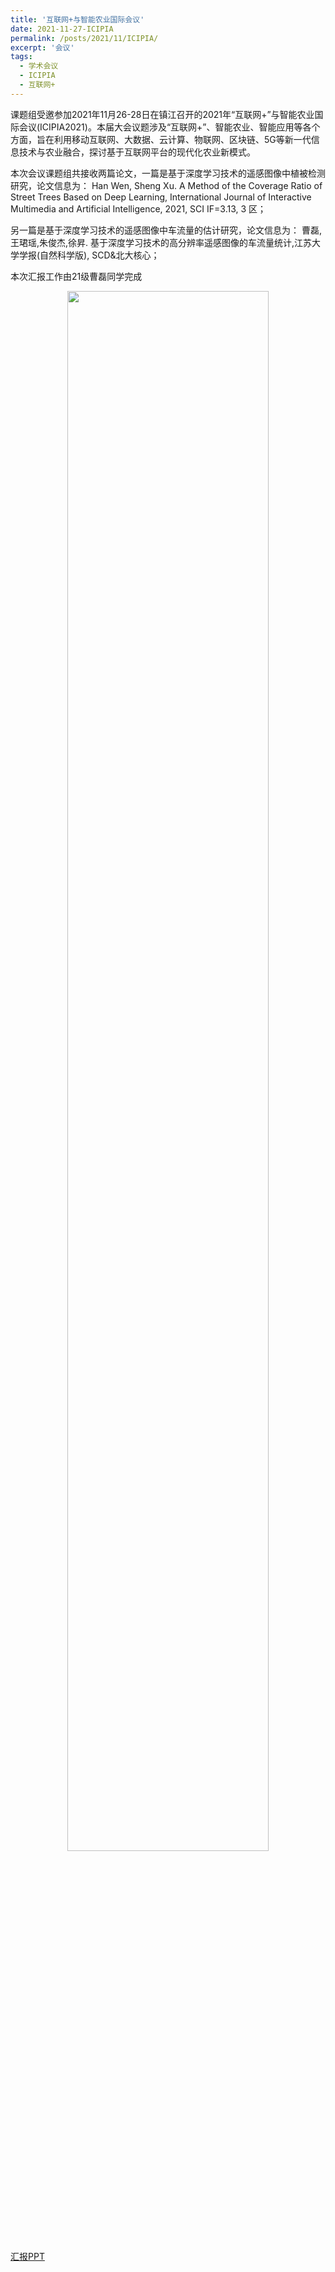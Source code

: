```yaml
---
title: '互联网+与智能农业国际会议'
date: 2021-11-27-ICIPIA
permalink: /posts/2021/11/ICIPIA/
excerpt: '会议'
tags:
  - 学术会议
  - ICIPIA
  - 互联网+
---
```


课题组受邀参加2021年11月26-28日在镇江召开的2021年“互联网+”与智能农业国际会议(ICIPIA2021)。本届大会议题涉及“互联网+”、智能农业、智能应用等各个方面，旨在利用移动互联网、大数据、云计算、物联网、区块链、5G等新一代信息技术与农业融合，探讨基于互联网平台的现代化农业新模式。

本次会议课题组共接收两篇论文，一篇是基于深度学习技术的遥感图像中植被检测研究，论文信息为：
Han Wen, Sheng Xu. A Method of the Coverage Ratio of Street Trees Based on Deep Learning, International Journal of Interactive Multimedia and Artificial Intelligence, 2021, SCI IF=3.13, 3 区；

另一篇是基于深度学习技术的遥感图像中车流量的估计研究，论文信息为：
曹磊,王珺瑶,朱俊杰,徐昇. 基于深度学习技术的高分辨率遥感图像的车流量统计,江苏大学学报(自然科学版), SCD&北大核心；

本次汇报工作由21级曹磊同学完成

<div align="center" class="suit">
     	<img src='/images/ICIPIA_1' width="80%"> 
</div>

[汇报PPT](http://lostagex.github.io/files/2021-11-27-ICIPIA_1.pdf)





